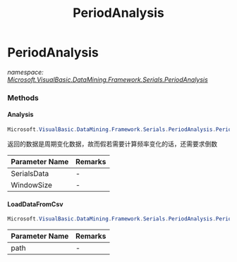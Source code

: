 ﻿---
title: PeriodAnalysis
---

# PeriodAnalysis
_namespace: [Microsoft.VisualBasic.DataMining.Framework.Serials.PeriodAnalysis](N-Microsoft.VisualBasic.DataMining.Framework.Serials.PeriodAnalysis.html)_



### Methods

#### Analysis
```csharp
Microsoft.VisualBasic.DataMining.Framework.Serials.PeriodAnalysis.PeriodAnalysis.Analysis(Microsoft.VisualBasic.DataMining.Framework.Serials.PeriodAnalysis.SerialsVarialble,System.UInt32)
```
返回的数据是周期变化数据，故而假若需要计算频率变化的话，还需要求倒数

|Parameter Name|Remarks|
|--------------|-------|
|SerialsData|-|
|WindowSize|-|


#### LoadDataFromCsv
```csharp
Microsoft.VisualBasic.DataMining.Framework.Serials.PeriodAnalysis.PeriodAnalysis.LoadDataFromCsv(System.String)
```


|Parameter Name|Remarks|
|--------------|-------|
|path|-|





